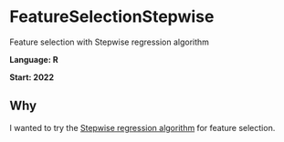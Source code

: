 # FeatureSelectionStepwise
Feature selection with Stepwise regression algorithm

**Language: R**

**Start: 2022**

## Why
I wanted to try the [Stepwise regression algorithm](https://en.wikipedia.org/wiki/Stepwise_regression) for feature selection. 